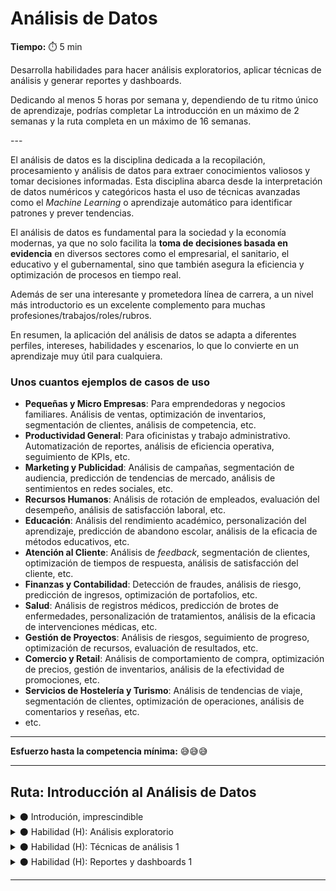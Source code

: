 # Análisis de Datos

**Tiempo:** ⏱️️ 5 min

<!-- El siguiente bloque de comentario se usa también  para mostrar un preview o resumen del program, skill o module en thumbnails de FE (por ejemplo) -->
<!-- preview:start -->
<p>Desarrolla habilidades para hacer análisis exploratorios, aplicar técnicas de análisis y generar reportes y dashboards.</p><p>Dedicando al menos 5 horas por semana y, dependiendo de tu ritmo único de aprendizaje, podrías completar La introducción en un máximo de 2 semanas y la ruta completa en un máximo de 16 semanas.</p>
<!-- preview:end -->
---

El análisis de datos es la disciplina dedicada a la recopilación, procesamiento y análisis de datos para extraer conocimientos valiosos y tomar decisiones informadas. Esta disciplina abarca desde la interpretación de datos numéricos y categóricos hasta el uso de técnicas avanzadas como el *Machine Learning* o aprendizaje automático para identificar patrones y prever tendencias.

El análisis de datos es fundamental para la sociedad y la economía modernas, ya que no solo facilita la **toma de decisiones basada en evidencia** en diversos sectores como el empresarial, el sanitario, el educativo y el gubernamental, sino que también asegura la eficiencia y optimización de procesos en tiempo real.

Además de ser una interesante y prometedora línea de carrera, a un nivel más introductorio es un excelente complemento para muchas profesiones/trabajos/roles/rubros. 

En resumen, la aplicación del análisis de datos se adapta a diferentes perfiles, intereses, habilidades y escenarios, lo que lo convierte en un aprendizaje muy útil para cualquiera.

### **Unos cuantos ejemplos de casos de uso**

- **Pequeñas y Micro Empresas**: Para emprendedoras y negocios familiares. Análisis de ventas, optimización de inventarios, segmentación de clientes, análisis de competencia, etc.
- **Productividad General**: Para oficinistas y trabajo administrativo. Automatización de reportes, análisis de eficiencia operativa, seguimiento de KPIs, etc.
- **Marketing y Publicidad**: Análisis de campañas, segmentación de audiencia, predicción de tendencias de mercado, análisis de sentimientos en redes sociales, etc.
- **Recursos Humanos**: Análisis de rotación de empleados, evaluación del desempeño, análisis de satisfacción laboral, etc.
- **Educación**: Análisis del rendimiento académico, personalización del aprendizaje, predicción de abandono escolar, análisis de la eficacia de métodos educativos, etc.
- **Atención al Cliente**: Análisis de *feedback*, segmentación de clientes, optimización de tiempos de respuesta, análisis de satisfacción del cliente, etc.
- **Finanzas y Contabilidad**: Detección de fraudes, análisis de riesgo, predicción de ingresos, optimización de portafolios, etc.
- **Salud**: Análisis de registros médicos, predicción de brotes de enfermedades, personalización de tratamientos, análisis de la eficacia de intervenciones médicas, etc.
- **Gestión de Proyectos**: Análisis de riesgos, seguimiento de progreso, optimización de recursos, evaluación de resultados, etc.
- **Comercio y Retail**: Análisis de comportamiento de compra, optimización de precios, gestión de inventarios, análisis de la efectividad de promociones, etc.
- **Servicios de Hostelería y Turismo**: Análisis de tendencias de viaje, segmentación de clientes, optimización de operaciones, análisis de comentarios y reseñas, etc.
- etc.

---

**Esfuerzo hasta la competencia mínima:** 😅😅😅

---

## Ruta: Introducción al Análisis de Datos

<details>
<summary>⚫ Introdución, imprescindible</summary>

Esta introducción busca proporcionarte una comprensión clara y concisa de lo que trata esta disciplina, en un formato flexible y con poco compromiso. En tan solo 2 semanas, dedicando aproximadamente 5 horas por semana a tu propio ritmo, explorarás los conceptos básicos y tendrás la oportunidad de aplicar parte de lo aprendido en un reto o mini proyecto práctico.

**Lo que aprenderás:**

**◼️ Módulo 1**: 
Conocimiento fundamental en formato de lecturas, videos, etc. + reflexión y participación en comentarios y foros de discusión.

1. ¿Qué es exactamente?
2. ¿Para qué sirve en la vida cotidiana de la gente?
3. ¿Cuáles son las herramientas, tecnologías o métodos clave que se utilizan?
4. ¿Qué perspectivas y oportunidades existen?

**◼️ Módulo 2**: Conocimiento fundamental en formato de lecturas, videos, etc. + reflexión y participación en comentarios y foros de discusión + trabajo en un reto práctico.

Te proponemos la aplicación de parte de lo aprendido, y la reflexión sobre tu propio proceso de autoaprendizaje y motivación para continuar.

## En estas primeras 3 habilidades aprenderás a hacer una segmentación de clientes.

</details>

<details>
<summary>⚫ Habilidad (H): Análisis exploratorio</summary>

La habilidad de hacer un análisis exploratorio de datos (AED) es una etapa crucial que tiene como objetivo obtener una comprensión inicial y general de los datos antes de aplicar técnicas o métricas. Es una práctica común en la ciencia de datos y la estadística, y se utiliza para descubrir patrones, tendencias, relaciones y anomalías en los datos de manera exploratoria e informal.

</details>

<details>
<summary>⚫ Habilidad (H): Técnicas de análisis 1</summary>

(en preparación...)
Las técnicas de análisis pueden ser muy variadas, pues dependen del problema que se pretende solucionar, incluso se pueden utilizar distintas técnicas combinadas para llegar a un resultado o profundizar los hallazgos. En este caso vamos a aprender una técnica de análisis para segmentar clientes a través de lo que se conoce como RFM.

</details>

<details>
<summary>⚫ Habilidad (H): Reportes y dashboards 1</summary>

(en preparación...)
Un *dashboard* o panel de control es una herramienta de visualización de datos que proporciona una representación gráfica y resumida de información relevante y, en muchos casos, actualizada en tiempo real. Es una interfaz gráfica que presenta de manera clara y concisa métricas, indicadores clave de rendimiento (KPI), tendencias y otros datos importantes en un solo lugar. Aprenderás a crear un *dashboard* con los resultados de tu análisis. Trabajarás en Looker Studio/Power BI (revisar Mire)

</details>

---
